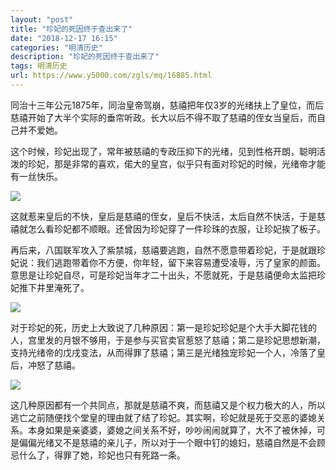 ```yaml
---
layout: "post"
title: "珍妃的死因终于查出来了"
date: "2018-12-17 16:15"
categories: "明清历史"
description: "珍妃的死因终于查出来了"
tags: 明清历史
url: https://www.y5000.com/zgls/mq/16885.html
---
```






同治十三年公元1875年，同治皇帝驾崩，慈禧把年仅3岁的光绪扶上了皇位，而后慈禧开始了大半个实际的垂帘听政。长大以后不得不取了慈禧的侄女当皇后，而自己并不爱她。

这个时候，珍妃出现了，常年被慈禧的专政压抑下的光绪，见到性格开朗，聪明活泼的珍妃，那是非常的喜欢，偌大的皇宫，似乎只有面对珍妃的时候，光绪帝才能有一丝快乐。

![](https://img.y5000.com/uploads/allimg/170314/8-1F314103UQX.jpg)

这就惹来皇后的不快，皇后是慈禧的侄女，皇后不快活，太后自然不快活，于是慈禧就怎么看珍妃都不顺眼。还曾因为珍妃穿了一件珍珠的衣服，让珍妃挨了板子。

再后来，八国联军攻入了紫禁城，慈禧要逃跑，自然不愿意带着珍妃，于是就跟珍妃说：我们逃跑带着你不方便，你年轻，留下来容易遭受凌辱，污了皇家的颜面。意思是让珍妃自尽，可是珍妃当年才二十出头，不愿就死，于是慈禧便命太监把珍妃推下井里淹死了。

![](https://img.y5000.com/uploads/allimg/170314/8-1F314103Z52T.jpg)

对于珍妃的死，历史上大致说了几种原因：第一是珍妃珍妃是个大手大脚花钱的人，宫里发的月银不够用，于是参与买官卖官惹怒了慈禧；第二是珍妃思想新潮，支持光绪帝的戊戌变法，从而得罪了慈禧；第三是光绪独宠珍妃一个人，冷落了皇后，冲怒了慈禧。

![](https://img.y5000.com/uploads/allimg/170314/8-1F314103914291.jpg)

这几种原因都有一个共同点，那就是慈禧不爽，而慈禧又是个权力极大的人，所以逃亡之前随便找个堂皇的理由就了结了珍妃。其实啊，珍妃就是死于交恶的婆媳关系。本身如果是亲婆婆，婆媳之间关系不好，吵吵闹闹就算了，大不了被休掉，可是偏偏光绪又不是慈禧的亲儿子，所以对于一个眼中钉的媳妇，慈禧自然是不会顾忌什么了，得罪了她，珍妃也只有死路一条。
